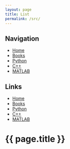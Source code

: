 ```yaml
---
layout: page
title: List
permalink: /src/
---
```



## Navigation
- [Home](../index.html)
- [Books](books/list_books.html)
- [Python](python/list_py.html)
- [C++](cpp/list_cpp.html)
- [MATLAB](MATLAB/list_MATLAB.html)

## Links 

- [Home](../index.html)
- [Books](books/list_books.html)
- [Python](python/list_py.html)
- [C++](cpp/list_cpp.html)
- [MATLAB](MATLAB/list_MATLAB.html)


{{ page.title }}
================

